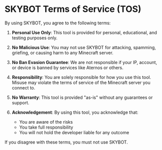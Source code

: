 # SKYBOT Terms of Service (TOS)

By using SKYBOT, you agree to the following terms:

1. **Personal Use Only**: This tool is provided for personal, educational, and testing purposes only.

2. **No Malicious Use**: You may not use SKYBOT for attacking, spamming, griefing, or causing harm to any Minecraft server.

3. **No Ban Evasion Guarantee**: We are not responsible if your IP, account, or device is banned by services like Aternos or others.

4. **Responsibility**: You are solely responsible for how you use this tool. Misuse may violate the terms of service of the Minecraft server you connect to.

5. **No Warranty**: This tool is provided "as-is" without any guarantees or support.

6. **Acknowledgement**: By using this tool, you acknowledge that:
   - You are aware of the risks
   - You take full responsibility
   - You will not hold the developer liable for any outcome

If you disagree with these terms, you must not use SKYBOT.
